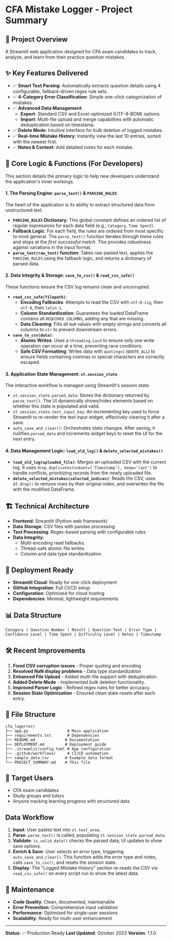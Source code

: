 # CFA Mistake Logger - Project Summary

## 🎯 **Project Overview**
A Streamlit web application designed for CFA exam candidates to track, analyze, and learn from their practice question mistakes.

## ✨ **Key Features Delivered**
- ✅ **Smart Text Parsing**: Automatically extracts question details using 4 configurable, fallback-driven regex rule sets.
- ✅ **4-Category Error Classification**: Simple one-click categorization of mistakes.
- ✅ **Advanced Data Management**:
  - **Export**: Standard CSV and Excel-optimized (UTF-8-BOM) options.
  - **Import**: Multi-file upload and merge capabilities with automatic deduplication based on timestamp.
- ✅ **Delete Mode**: Intuitive interface for bulk deletion of logged mistakes.
- ✅ **Real-time Mistake History**: Instantly view the last 10 entries, sorted with the newest first.
- ✅ **Notes & Context**: Add detailed notes for each mistake.

## 🧠 **Core Logic & Functions (For Developers)**
This section details the primary logic to help new developers understand the application's inner workings.

#### 1. The Parsing Engine: `parse_text()` & `PARSING_RULES`
The heart of the application is its ability to extract structured data from unstructured text.
-   **`PARSING_RULES` Dictionary**: This global constant defines an ordered list of regular expressions for each data field (e.g., `Category`, `Time Spent`).
-   **Fallback Logic**: For each field, the rules are ordered from most specific to most general. The `parse_text()` function iterates through these rules and stops at the *first successful match*. This provides robustness against variations in the input format.
-   **`parse_text(raw_text)` function**: Takes raw pasted text, applies the `PARSING_RULES` using the fallback logic, and returns a dictionary of parsed data.

#### 2. Data Integrity & Storage: `save_to_csv()` & `read_csv_safe()`
These functions ensure the CSV log remains clean and uncorrupted.
-   **`read_csv_safe(filepath)`**:
    -   **Encoding Fallbacks**: Attempts to read the CSV with `utf-8-sig`, then `utf-8`, then `latin-1`.
    -   **Column Standardization**: Guarantees the loaded DataFrame contains all `REQUIRED_COLUMNS`, adding any that are missing.
    -   **Data Cleaning**: Fills all `NaN` values with empty strings and converts all columns to `str` to prevent downstream errors.
-   **`save_to_csv(data)`**:
    -   **Atomic Writes**: Uses a `threading.Lock` to ensure only one write operation can occur at a time, preventing race conditions.
    -   **Safe CSV Formatting**: Writes data with `quoting=1` (`QUOTE_ALL`) to ensure fields containing commas or special characters are correctly escaped.

#### 3. Application State Management: `st.session_state`
The interactive workflow is managed using Streamlit's session state.
-   `st.session_state.parsed_data`: Stores the dictionary returned by `parse_text()`. The UI dynamically shows/hides elements based on whether this state is populated and valid.
-   `st.session_state.text_input_key`: An incrementing key used to force Streamlit to re-render the text input widget, effectively clearing it after a save.
-   `auto_save_and_clear()`: Orchestrates state changes. After saving, it nullifies `parsed_data` and increments widget keys to reset the UI for the next entry.

#### 4. Data Management Logic: `load_old_log()` & `delete_selected_mistakes()`
-   **`load_old_log(uploaded_file)`**: Merges an uploaded CSV with the current log. It uses `drop_duplicates(subset=['Timestamp'], keep='last')` to handle conflicts, prioritizing records from the newly uploaded file.
-   **`delete_selected_mistakes(selected_indices)`**: Reads the CSV, uses `df.drop()` to remove rows by their original index, and overwrites the file with the modified DataFrame.

## 🏗️ **Technical Architecture**
- **Frontend**: Streamlit (Python web framework)
- **Data Storage**: CSV files with pandas processing
- **Text Processing**: Regex-based parsing with configurable rules
- **Data Integrity**:
  - Multi-encoding read fallbacks.
  - Thread-safe atomic file writes.
  - Column and data type standardization.

## 🚀 **Deployment Ready**
- **Streamlit Cloud**: Ready for one-click deployment
- **GitHub Integration**: Full CI/CD setup
- **Configuration**: Optimized for cloud hosting
- **Dependencies**: Minimal, lightweight requirements

## 📊 **Data Structure**
```
Category | Question Number | Result | Question Text | Error Type | 
Confidence Level | Time Spent | Difficulty Level | Notes | Timestamp
```

## 🛠️ **Recent Improvements**
1. **Fixed CSV corruption issues** - Proper quoting and encoding
2. **Resolved NaN display problems** - Data type standardization  
3. **Enhanced File Upload** - Added multi-file support with deduplication.
4. **Added Delete Mode** - Implemented bulk deletion functionality.
5. **Improved Parser Logic** - Refined regex rules for better accuracy.
6. **Session State Optimization** - Ensured clean state resets after each entry.

## 📁 **File Structure**
```
cfa_logerror/
├── app.py                 # Main application
├── requirements.txt       # Dependencies
├── README.md             # Documentation
├── DEPLOYMENT.md         # Deployment guide
├── .streamlit/config.toml # App configuration
├── .github/workflows/     # CI/CD automation
├── sample_data.csv       # Example data format
└── PROJECT_SUMMARY.md    # This file
```

## 🎯 **Target Users**
- CFA exam candidates
- Study groups and tutors
- Anyone tracking learning progress with structured data

##  **Data Workflow**
1.  **Input**: User pastes text into `st.text_area`.
2.  **Parse**: `parse_text()` is called, populating `st.session_state.parsed_data`.
3.  **Validate**: `is_valid_data()` checks the parsed data; UI updates to show save options.
4.  **Enrich & Save**: User selects an error type, triggering `auto_save_and_clear()`. This function adds the error type and notes, calls `save_to_csv()`, and resets the session state.
5.  **Display**: The "Logged Mistake History" section re-reads the CSV via `read_csv_safe()` on every script run to show the latest data.

## 🔧 **Maintenance**
- **Code Quality**: Clean, documented, maintainable
- **Error Prevention**: Comprehensive input validation
- **Performance**: Optimized for single-user sessions
- **Scalability**: Ready for multi-user enhancement

---

**Status**: ✅ Production Ready
**Last Updated**: October 2023
**Version**: 1.1.0